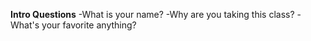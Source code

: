 **Intro Questions**
-What is your name?
-Why are you taking this class?
-What's your favorite anything?
